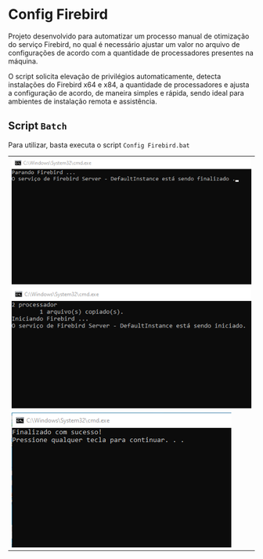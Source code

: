 # Config Firebird

Projeto desenvolvido para automatizar um processo manual de otimização do serviço Firebird, no qual é necessário ajustar um valor no arquivo de configurações de acordo com a quantidade de processadores presentes na máquina.

O script solicita elevação de privilégios automaticamente, detecta instalações do Firebird x64 e x84, a quantidade de processadores e ajusta a configuração de acordo, de maneira simples e rápida, sendo ideal para ambientes de instalação remota e assistência.

## Script `Batch`

Para utilizar, basta executa o script `Config Firebird.bat`

<table>
    <tr>
        <td><img src=".github/preview1.png"></td>
    </tr>
    <tr>
        <td><img src=".github/preview2.png"></td>
    </tr>
    <tr>
        <td><img src=".github/preview3.png"></td>
    </tr>
</table>